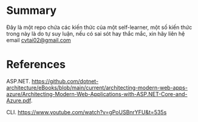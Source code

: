 # Summary
Đây là một repo chứa các kiến thức của một self-learner, một số kiến thức trong này là do tự suy luận, nếu có sai sót hay thắc mắc, xin hãy liên hệ email cvtai02@gmail.com

# References
ASP.NET. https://github.com/dotnet-architecture/eBooks/blob/main/current/architecting-modern-web-apps-azure/Architecting-Modern-Web-Applications-with-ASP.NET-Core-and-Azure.pdf.

CLI. https://www.youtube.com/watch?v=gPoUSBnrYFU&t=535s


‌

